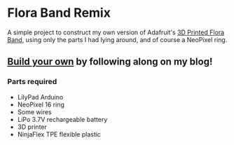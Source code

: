 # Flora Band Remix

A simple project to construct my own version of Adafruit's [3D Printed Flora Band](https://learn.adafruit.com/3d-printed-flora-band), using only the parts I had lying around, and of course a NeoPixel ring.

## [Build your own](http://blog.bosgood.com/light-up-your-night) by following along on my blog!

### Parts required

  * LilyPad Arduino
  * NeoPixel 16 ring
  * Some wires
  * LiPo 3.7V rechargeable battery
  * 3D printer
  * NinjaFlex TPE flexible plastic

